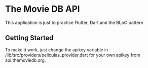 # The Movie DB API 

This application is just to practice Flutter, Dart and the BLoC pattern

## Getting Started

To make it work, just change the apikey variable in /lib/src/providers/peliculas_provider.dart for your own apikey from api.themoviedb.org.
